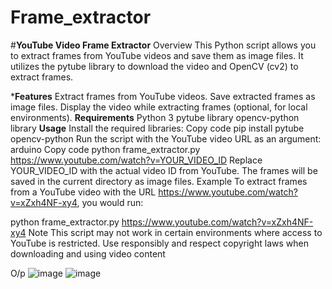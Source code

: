 # Frame_extractor

#**YouTube Video Frame Extractor**
Overview
This Python script allows you to extract frames from YouTube videos and save them as image files. It utilizes the pytube library to download the video and OpenCV (cv2) to extract frames.

***Features**
Extract frames from YouTube videos.
Save extracted frames as image files.
Display the video while extracting frames (optional, for local environments).
**Requirements**
Python 3
pytube library
opencv-python library
**Usage**
Install the required libraries:
Copy code
pip install pytube opencv-python
Run the script with the YouTube video URL as an argument:
arduino
Copy code
python frame_extractor.py https://www.youtube.com/watch?v=YOUR_VIDEO_ID
Replace YOUR_VIDEO_ID with the actual video ID from YouTube.
The frames will be saved in the current directory as image files.
Example
To extract frames from a YouTube video with the URL https://www.youtube.com/watch?v=xZxh4NF-xy4, you would run:

python frame_extractor.py https://www.youtube.com/watch?v=xZxh4NF-xy4
Note
This script may not work in certain environments where access to YouTube is restricted.
Use responsibly and respect copyright laws when downloading and using video content

O/p
![image](https://github.com/ummefahad/Frame_extractor/assets/110823502/57c9ada6-f9ee-4fbf-8e73-325731f60874)
![image](https://github.com/ummefahad/Frame_extractor/assets/110823502/964ffc40-e38f-4c6d-9a76-c8a71699b814)

